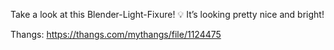 Take a look at this Blender-Light-Fixure! 💡 It’s looking pretty nice and bright!

Thangs: https://thangs.com/mythangs/file/1124475
